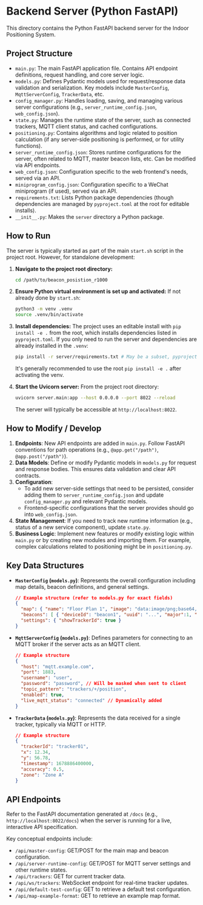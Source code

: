 # Backend Server (Python FastAPI)

This directory contains the Python FastAPI backend server for the Indoor Positioning System.

## Project Structure

-   `main.py`: The main FastAPI application file. Contains API endpoint definitions, request handling, and core server logic.
-   `models.py`: Defines Pydantic models used for request/response data validation and serialization. Key models include `MasterConfig`, `MqttServerConfig`, `TrackerData`, etc.
-   `config_manager.py`: Handles loading, saving, and managing various server configurations (e.g., `server_runtime_config.json`, `web_config.json`).
-   `state.py`: Manages the runtime state of the server, such as connected trackers, MQTT client status, and cached configurations.
-   `positioning.py`: Contains algorithms and logic related to position calculation (if any server-side positioning is performed, or for utility functions).
-   `server_runtime_config.json`: Stores runtime configurations for the server, often related to MQTT, master beacon lists, etc. Can be modified via API endpoints.
-   `web_config.json`: Configuration specific to the web frontend's needs, served via an API.
-   `miniprogram_config.json`: Configuration specific to a WeChat miniprogram (if used), served via an API.
-   `requirements.txt`: Lists Python package dependencies (though dependencies are managed by `pyproject.toml` at the root for editable installs).
-   `__init__.py`: Makes the `server` directory a Python package.

## How to Run

The server is typically started as part of the main `start.sh` script in the project root. However, for standalone development:

1.  **Navigate to the project root directory:**
    ```bash
    cd /path/to/beacon_posistion_r1000
    ```
2.  **Ensure Python virtual environment is set up and activated:**
    If not already done by `start.sh`:
    ```bash
    python3 -m venv .venv
    source .venv/bin/activate
    ```
3.  **Install dependencies:**
    The project uses an editable install with `pip install -e .` from the root, which installs dependencies listed in `pyproject.toml`. If you only need to run the server and dependencies are already installed in the `.venv`:
    ```bash
    pip install -r server/requirements.txt # May be a subset, pyproject.toml is source of truth
    ```
    It's generally recommended to use the root `pip install -e .` after activating the venv.

4.  **Start the Uvicorn server:**
    From the project root directory:
    ```bash
    uvicorn server.main:app --host 0.0.0.0 --port 8022 --reload
    ```
    The server will typically be accessible at `http://localhost:8022`.

## How to Modify / Develop

1.  **Endpoints**: New API endpoints are added in `main.py`. Follow FastAPI conventions for path operations (e.g., `@app.get("/path")`, `@app.post("/path")`).
2.  **Data Models**: Define or modify Pydantic models in `models.py` for request and response bodies. This ensures data validation and clear API contracts.
3.  **Configuration**:
    -   To add new server-side settings that need to be persisted, consider adding them to `server_runtime_config.json` and update `config_manager.py` and relevant Pydantic models.
    -   Frontend-specific configurations that the server provides should go into `web_config.json`.
4.  **State Management**: If you need to track new runtime information (e.g., status of a new service component), update `state.py`.
5.  **Business Logic**: Implement new features or modify existing logic within `main.py` or by creating new modules and importing them. For example, complex calculations related to positioning might be in `positioning.py`.

## Key Data Structures

-   **`MasterConfig` (`models.py`)**: Represents the overall configuration including map details, beacon definitions, and general settings.
    ```json
    // Example structure (refer to models.py for exact fields)
    {
      "map": { "name": "Floor Plan 1", "image": "data:image/png;base64,...", "width": 1000, "height": 800, "origin": {"x":0,"y":0}, "ppm": 10, "entities":[] },
      "beacons": [ { "deviceId": "beacon1", "uuid": "...", "major":1, "minor":1, "x":10,"y":20,"txPower":-59, "name":"B1" } ],
      "settings": { "showTrackerId": true }
    }
    ```
-   **`MqttServerConfig` (`models.py`)**: Defines parameters for connecting to an MQTT broker if the server acts as an MQTT client.
    ```json
    // Example structure
    {
      "host": "mqtt.example.com",
      "port": 1883,
      "username": "user",
      "password": "password", // Will be masked when sent to client
      "topic_pattern": "trackers/+/position",
      "enabled": true,
      "live_mqtt_status": "connected" // Dynamically added
    }
    ```
-   **`TrackerData` (`models.py`)**: Represents the data received for a single tracker, typically via MQTT or HTTP.
    ```json
    // Example structure
    {
      "trackerId": "tracker01",
      "x": 12.34,
      "y": 56.78,
      "timestamp": 1678886400000,
      "accuracy": 0.5,
      "zone": "Zone A"
    }
    ```

## API Endpoints

Refer to the FastAPI documentation generated at `/docs` (e.g., `http://localhost:8022/docs`) when the server is running for a live, interactive API specification.

Key conceptual endpoints include:
-   `/api/master-config`: GET/POST for the main map and beacon configuration.
-   `/api/server-runtime-config`: GET/POST for MQTT server settings and other runtime states.
-   `/api/trackers`: GET for current tracker data.
-   `/api/ws/trackers`: WebSocket endpoint for real-time tracker updates.
-   `/api/default-test-config`: GET to retrieve a default test configuration.
-   `/api/map-example-format`: GET to retrieve an example map format. 